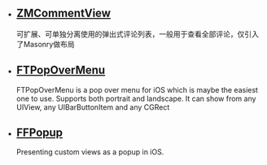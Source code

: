  * ## [ZMCommentView](https://github.com/luckyxiangfeng/ZMCommentView) 
   可扩展、可单独分离使用的弹出式评论列表，一般用于查看全部评论，仅引入了Masonry做布局
   
 *  ## [FTPopOverMenu](https://github.com/liufengting/FTPopOverMenu)
    FTPopOverMenu is a pop over menu for iOS which is maybe the easiest one to use. Supports both portrait and landscape. It can show from any UIView, any UIBarButtonItem and any CGRect
    
 *   ## [FFPopup](https://github.com/JonyFang/FFPopup)
     Presenting custom views as a popup in iOS.
